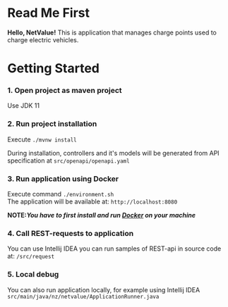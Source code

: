 # Read Me First

**Hello, NetValue!**
This is application that manages charge points used to charge electric vehicles.

# Getting Started

### 1. Open project as maven project

Use JDK 11

### 2. Run project installation

Execute ```./mvnw install```

During installation, controllers and it's models will be generated from API specification at
```src/openapi/openapi.yaml```

### 3. Run application using Docker

Execute command ```./environment.sh``` <br/>
The application will be available at: ```http://localhost:8080```

**NOTE:_You have to first install and run [Docker](https://www.docker.com/) on your machine_**

### 4. Call REST-requests to application

You can use Intellij IDEA you can run samples of REST-api in source code at: ```/src/request```

### 5. Local debug

You can also run application locally, for example using Intellij IDEA
```src/main/java/nz/netvalue/ApplicationRunner.java```<br/>